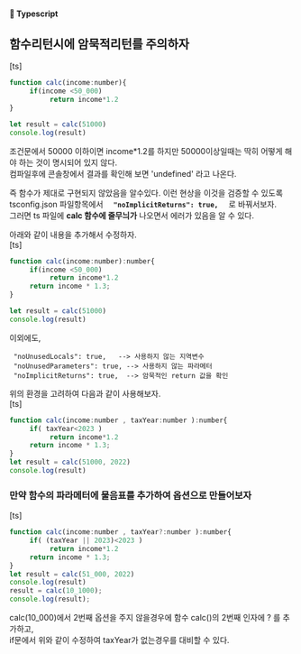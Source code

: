 #### 🍎 Typescript


## 함수리턴시에 암묵적리턴를 주의하자
[ts]
```js
function calc(income:number){
     if(income <50_000)
          return income*1.2
}

let result = calc(51000)
console.log(result)
```
조건문에서 50000 이하이면 income*1.2를 하지만 50000이상일때는 딱히 어떻게 해야 하는 것이 명시되어 있지 않다.   
컴파일후에 콘솔창에서 결과를 확인해 보면 'undefined' 라고 나온다.   

즉 함수가 제대로 구현되지 않았음을 알수있다. 이런 현상을  이것을 검증할 수 있도록  
tsconfig.json 파일항목에서  **```   "noImplicitReturns": true,   ```** 로 바꿔서보자.   
그러면 ts 파일에 **calc 함수에 줄무늬가** 나오면서 에러가 있음을 알 수 있다.    


아래와 같이 내용을 추가해서 수정하자.  
[ts]
```js
function calc(income:number):number{
     if(income <50_000)
          return income*1.2
     return income * 1.3;
}

let result = calc(51000)
console.log(result)
```
이외에도,  

```
 "noUnusedLocals": true,   --> 사용하지 않는 지역변수
 "noUnusedParameters": true, --> 사용하지 않는 파라메터 
 "noImplicitReturns": true,  --> 암묵적인 return 값을 확인
```
위의 환경을 고려하여 다음과 같이 사용해보자.   
[ts]
```js
function calc(income:number , taxYear:number ):number{
     if( taxYear<2023 )
          return income*1.2
     return income * 1.3;
}
let result = calc(51000, 2022)
console.log(result)
```

### 만약 함수의 파라메터에 물음표를 추가하여 옵션으로 만들어보자   
[ts]
```js
function calc(income:number , taxYear?:number ):number{
     if( (taxYear || 2023)<2023 )
          return income*1.2
     return income * 1.3;
}
let result = calc(51_000, 2022)
console.log(result)
result = calc(10_1000);
console.log(result);   
```

calc(10_000)에서 2번째 옵션을 주지 않을경우에 함수 calc()의 2번째 인자에 ? 를 추가하고,   
if문에서 위와 같이 수정하여 taxYear가 없는경우를 대비할 수 있다.   


